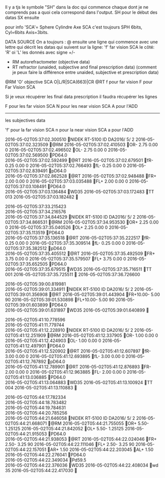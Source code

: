 Il y a tjs le symbole "SH" dans la doc qui commence chaque dont je ne comprends pas a quoi cela correspond dans l'output. 
SH pour le début des datas 
SX ensuite

pour info 'SCA'= Sphere Cylindre Axe
SCA c'est toujours SPH 6bits, Cyl=6bits Axis=3bits.

DATA SOURCE
On a toujours : @
ensuite une ligne qui commence avec une lettre qui décrit les datas qui suivent sur la ligne:
'f' far vision SCA
le côté: 'R' oi 'L'
les donnés avec signe +/- 
- RM autorefractometer (objective data)
- RT refractor (unaided,  subjective and final prescription data) (comment je peux faire la différence entre unaided, subjective et prescription data)

@RM 
'O' objective SCA
O|L/R|SCA(663)|CR
@RT
f pour far vision
F pour Far Vision SCA

Si je veux récupérer les final data prescription il faudra récupérer les lignes

F pour les far vision SCA
N pour les near vision SCA
A pour l'ADD


--------
les subjectives data 

'f' pour la far vision SCA
n pour la near vision SCA
a pour l'ADD

2016-05-02T05:37:02.300510	NIDEK RT-5100 ID             DA2016/ 5/ 2
2016-05-02T05:37:02.323509	@RM
2016-05-02T05:37:02.410503	OR- 2.75  0.00  0
2016-05-02T05:37:02.496502	OL- 2.75  0.00  0
2016-05-02T05:37:02.569500	PD64.0        
2016-05-02T05:37:02.592499	@RT
2016-05-02T05:37:02.679501	fR- 0.25  0.00  0
2016-05-02T05:37:02.766493	fL- 0.25  0.00  0
2016-05-02T05:37:02.839491	pD64.0        
2016-05-02T05:37:02.862528	@RT
2016-05-02T05:37:02.948488	FR+ 2.00  0.00  0
2016-05-02T05:37:03.035488	FL+ 2.00  0.00  0
2016-05-02T05:37:03.108491	PD64.0        
2016-05-02T05:37:03.136484	WD35
2016-05-02T05:37:03.172483	TT 013
2016-05-02T05:37:03.182482	

2016-05-02T05:37:33.215423	
2016-05-02T05:37:34.216576	
2016-05-02T05:37:34.844529	NIDEK RT-5100 ID             DA2016/ 5/ 2
2016-05-02T05:37:34.866531	@RM
2016-05-02T05:37:34.953530	OR+ 2.25  0.00  0
2016-05-02T05:37:35.040526	OL+ 2.25  0.00  0
2016-05-02T05:37:35.113519	PD64.0        
2016-05-02T05:37:35.136518	@RT
2016-05-02T05:37:35.222517	fR- 0.25  0.00  0
2016-05-02T05:37:35.309514	fL- 0.25  0.00  0
2016-05-02T05:37:35.382512	pD64.0        
2016-05-02T05:37:35.405512	@RT
2016-05-02T05:37:35.492509	FR+ 3.75  0.00  0
2016-05-02T05:37:35.579507	FL+ 3.75  0.00  0
2016-05-02T05:37:35.652505	PD64.0        
2016-05-02T05:37:35.679515	WD35
2016-05-02T05:37:35.716511	TT 001
2016-05-02T05:37:35.725511	
2016-05-02T05:37:36.726600	

2016-05-02T05:39:00.819981	
2016-05-02T05:39:01.334911	NIDEK RT-5100 ID             DA2016/ 5/ 2
2016-05-02T05:39:01.356908	@RT
2016-05-02T05:39:01.443904	FR+10.00- 5.00 90
2016-05-02T05:39:01.530898	FL+10.00- 5.00 90
2016-05-02T05:39:01.603899	PD64.0        
2016-05-02T05:39:01.631897	WD35
2016-05-02T05:39:01.640899	

2016-05-02T05:41:10.778596	
2016-05-02T05:41:11.779744	
2016-05-02T05:41:12.228910	NIDEK RT-5100 ID             DA2016/ 5/ 2
2016-05-02T05:41:12.251909	@RM
2016-05-02T05:41:12.337905	OR- 1.00  0.00  0
2016-05-02T05:41:12.424903	OL- 1.00  0.00  0
2016-05-02T05:41:12.497901	PD64.0        
2016-05-02T05:41:12.520902	@RT
2016-05-02T05:41:12.607897	fR- 3.00  0.00  0
2016-05-02T05:41:12.693895	fL- 3.00  0.00  0
2016-05-02T05:41:12.767892	pD64.0        
2016-05-02T05:41:12.789901	@RT
2016-05-02T05:41:12.876893	FR- 2.00  0.00  0
2016-05-02T05:41:12.963885	FL- 2.00  0.00  0
2016-05-02T05:41:13.036885	PD64.0        
2016-05-02T05:41:13.064883	WD35
2016-05-02T05:41:13.100924	TT 004
2016-05-02T05:41:13.110883	

2016-05-02T05:44:17.782334	
2016-05-02T05:44:18.783482	
2016-05-02T05:44:19.784631	
2016-05-02T05:44:20.785256	
2016-05-02T05:44:21.646058	NIDEK RT-5100 ID             DA2016/ 5/ 2
2016-05-02T05:44:21.668071	@RM
2016-05-02T05:44:21.755055	OR+ 5.50- 1.25125
2016-05-02T05:44:21.842052	OL+ 5.50- 1.25125
2016-05-02T05:44:21.915053	PD64.0        
2016-05-02T05:44:21.938053	@RT
2016-05-02T05:44:22.024046	FR+ 2.50- 3.25 90
2016-05-02T05:44:22.111046	FL+ 2.50- 3.25 90
2016-05-02T05:44:22.157051	AR+ 1.50
2016-05-02T05:44:22.203045	AL+ 1.50
2016-05-02T05:44:22.276041	PD64.0        
2016-05-02T05:44:22.349034	Pd59.5        
2016-05-02T05:44:22.376036	WD35
2016-05-02T05:44:22.408034	wd 35
2016-05-02T05:44:22.417030	
